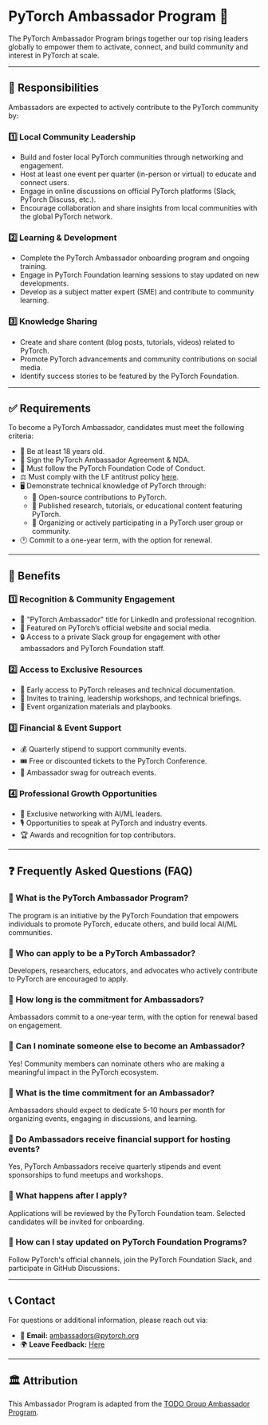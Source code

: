 # PyTorch Ambassador Program 🚀

The PyTorch Ambassador Program brings together our top rising leaders globally to empower them 
to activate, connect, and build community and interest in PyTorch at scale. 

---

## 🔹 Responsibilities  

Ambassadors are expected to actively contribute to the PyTorch community by:  

### **1️⃣ Local Community Leadership**  
- Build and foster local PyTorch communities through networking and engagement.  
- Host at least one event per quarter (in-person or virtual) to educate and connect users.  
- Engage in online discussions on official PyTorch platforms (Slack, PyTorch Discuss, etc.).  
- Encourage collaboration and share insights from local communities with the global PyTorch network.  

### **2️⃣ Learning & Development**  
- Complete the PyTorch Ambassador onboarding program and ongoing training.  
- Engage in PyTorch Foundation learning sessions to stay updated on new developments.  
- Develop as a subject matter expert (SME) and contribute to community learning.  

### **3️⃣ Knowledge Sharing**  
- Create and share content (blog posts, tutorials, videos) related to PyTorch.  
- Promote PyTorch advancements and community contributions on social media.  
- Identify success stories to be featured by the PyTorch Foundation.  

---

## ✅ Requirements  

To become a PyTorch Ambassador, candidates must meet the following criteria:  

- 🎂 Be at least 18 years old.  
- 📝 Sign the PyTorch Ambassador Agreement & NDA.  
- 📜 Must follow the PyTorch Foundation Code of Conduct.  
- ⚖️ Must comply with the LF antitrust policy [here](https://www.linuxfoundation.org/legal/antitrust-policy).  
- 🖥️ Demonstrate technical knowledge of PyTorch through:  
  - 🔹 Open-source contributions to PyTorch.  
  - 🔹 Published research, tutorials, or educational content featuring PyTorch.  
  - 🔹 Organizing or actively participating in a PyTorch user group or community.  
- 🕐 Commit to a one-year term, with the option for renewal.  

---

## 🎁 Benefits  

### **1️⃣ Recognition & Community Engagement**  
- 🏅 "PyTorch Ambassador" title for LinkedIn and professional recognition.  
- 🌟 Featured on PyTorch’s official website and social media.  
- 🔒 Access to a private Slack group for engagement with other ambassadors and PyTorch Foundation staff.  

### **2️⃣ Access to Exclusive Resources**  
- 🚀 Early access to PyTorch releases and technical documentation.  
- 🎤 Invites to training, leadership workshops, and technical briefings.  
- 📖 Event organization materials and playbooks.  

### **3️⃣ Financial & Event Support**  
- 💰 Quarterly stipend to support community events.  
- 🎟️ Free or discounted tickets to the PyTorch Conference.  
- 🎁 Ambassador swag for outreach events.  

### **4️⃣ Professional Growth Opportunities**  
- 🔗 Exclusive networking with AI/ML leaders.  
- 🎙️ Opportunities to speak at PyTorch and industry events.  
- 🏆 Awards and recognition for top contributors.  

---

## ❓ Frequently Asked Questions (FAQ)  

### 🔹 What is the PyTorch Ambassador Program?  
The program is an initiative by the PyTorch Foundation that empowers individuals to promote PyTorch, 
educate others, and build local AI/ML communities.  

### 🔹 Who can apply to be a PyTorch Ambassador?  
Developers, researchers, educators, and advocates who actively contribute to PyTorch are encouraged to apply.  

### 🔹 How long is the commitment for Ambassadors?  
Ambassadors commit to a one-year term, with the option for renewal based on engagement.  

### 🔹 Can I nominate someone else to become an Ambassador?  
Yes! Community members can nominate others who are making a meaningful impact in the PyTorch ecosystem.  

### 🔹 What is the time commitment for an Ambassador?  
Ambassadors should expect to dedicate 5-10 hours per month for organizing events, engaging in discussions, and learning.  

### 🔹 Do Ambassadors receive financial support for hosting events?  
Yes, PyTorch Ambassadors receive quarterly stipends and event sponsorships to fund meetups and workshops.  

### 🔹 What happens after I apply?  
Applications will be reviewed by the PyTorch Foundation team. Selected candidates will be invited for onboarding.  

### 🔹 How can I stay updated on PyTorch Foundation Programs?  
Follow PyTorch's official channels, join the PyTorch Foundation Slack, and participate in GitHub Discussions.  

---

## 📞 Contact  

For questions or additional information, please reach out via:  
- 📧 **Email:** [ambassadors@pytorch.org](mailto:ambassadors@pytorch.org)   
- 🌍 **Leave Feedback:** [Here](https://github.com/pytorch-fdn/foundation-initiative/issues/new?template=feedback.yml&title=%5BFeedback%5D%20)  

---

## 🏛 Attribution  

This Ambassador Program is adapted from the [TODO Group Ambassador Program](https://todogroup.org/community/ambassadors/#:~:text=The%20TODO%20OSPO%20Ambassador%20Program,strong%20community%20collaboration%20and%20relationships).  
